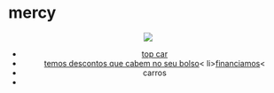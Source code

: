 # mercy
<!DOCTYPE html>
<html lang="pt" dir="ltf">
  <head>
    <meta charset=utf,8">
    <title>top car</title>
    <link rel="stylesheet" href="style.css">
  </head>
  <body>
    <header>
      <img src="download.html">
    <nav>
       <ul>
         <li><a href="index.html">top car</a></li>
         <li><a href="about.html">temos descontos que cabem no seu bolso</a><
         li><a href="inscricão.html">financiamos</a><
         <li>carros</li>
         <li><a href='tutoria.html">melhor qualidade</a></li>
       <?ul>
    </nav>
vendo as melhores camisetas de time da região localizado no centro da cidade de paulo frontin. a loja que chegou com a missão de disponibilizar camisetas de times com muita qualidade venham conferir nossos produtos. oferecemos 15% de desconto na primeira compra, temos profissionais para melhor atender nossa clientela    
